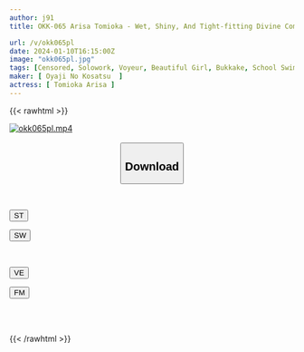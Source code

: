 ```yaml
---
author: j91
title: OKK-065 Arisa Tomioka - Wet, Shiny, And Tight-fitting Divine Competitive Swimsuit.Enjoying Cute Girls In Their Competitive Swimsuits.Starting With Secret Shots Of Cute Girls Changing Clothes, Close-up Fetish Shots Of Small Breasts, Big Breasts, Shaved Pussy, Hairy Hair, Underarms, Etc., Lotion Soap Play, Bukkake In Competitive Swimsuits, Etc. Enjoy Fully Clothed AV

url: /v/okk065pl
date: 2024-01-10T16:15:00Z
image: "okk065pl.jpg"
tags: [Censored, Solowork, Voyeur, Beautiful Girl, Bukkake, School Swimsuit, Lotion, Close Up	]
maker: [ Oyaji No Kosatsu  ]
actress: [ Tomioka Arisa ]
---
```



{{< rawhtml >}}

<div class="video" data-videoid="gj13Oo1My7ig69">
    <a href="javascript:;">
        <img src="/v/okk065pl/okk065pl.jpg" width="WIDTH" height="HEIGHT" alt="okk065pl.mp4" loading="lazy">
    </a>
</div>

<script type="text/javascript" src="https://j91.asia/asset/on-demand-st.js"></script>

<br>
  <link rel="stylesheet" href="https://j91.asia/asset/bs5.css">
  
  <center>
  <button class="btn btn-primary" type="button" data-bs-toggle="collapse" data-bs-target=".multi-collapse" aria-expanded="false" aria-controls="multiCollapseExample1 multiCollapseExample2"><h2>Download</h2></button></center>
</p>
<div class="row">
  <div class="col">
    <div class="collapse multi-collapse" id="multiCollapseExample1">
      <div class="card card-body">
	      	      <br>
<div class="buttons">  
<p><a href="https://streamtape.to/v/gj13Oo1My7ig69" target="_blank"><button class="btn-hover color-3"><i class="fa fa-download"></i> ST</button></a></p>
<p><a href="https://flaswish.com/05qfhzophe6i" target="_blank"><button class="btn-hover color-2"><i class="fa fa-download"></i> SW</button></a></p></div>
    </div>
  </div>
</div>
  <div class="col">
    <div class="collapse multi-collapse" id="multiCollapseExample2">
      <div class="card card-body">
	      <br>
<div class="buttons">
<p><a href="https://veev.to/d/2HuSBp4VfyNf7tfT6NkvQztFv7qFFqKbaZT77tb" target="_blank"><button class="btn-hover color-9"><i class="fa fa-download"></i> VE</button></a></p>
<p><a href="javascript:;" target="_blank"><button class="btn-hover color-8"><i class="fa fa-download"></i> FM</button></a></p></div>
<br><br>
      </div>
    </div>
  </div>
</div>

{{< /rawhtml >}}